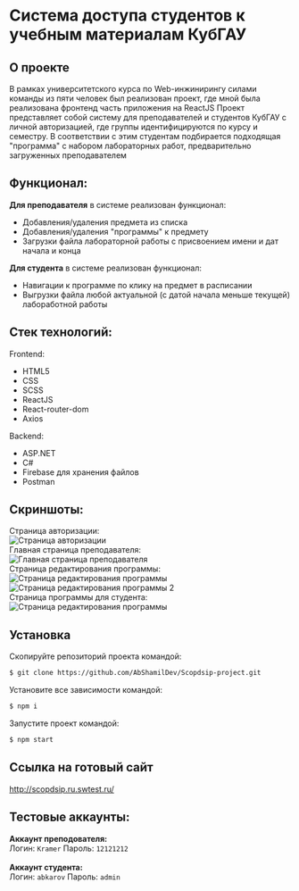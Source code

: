 # Система доступа студентов к учебным материалам КубГАУ
## О проекте
В рамках университетского курса по Web-инжинирингу силами команды из пяти человек был реализован проект, где мной была реализована фронтенд часть приложения на ReactJS
Проект представляет собой систему для преподавателей и студентов КубГАУ с личной авторизацией, где группы идентифицируются по курсу и семестру. В соответствии с этим студентам подбирается подходящая "программа" с набором лабораторных работ, предварительно загруженных преподавателем
## Функционал:
**Для преподавателя** в системе реализован функционал:
- Добавления/удаления предмета из списка
- Добавления/удаления "программы" к предмету
- Загрузки файла лабораторной работы с присвоением имени и дат начала и конца

**Для студента** в системе реализован функционал:
- Навигации к программе по клику на предмет в расписании
- Выгрузки файла любой актуальной (с датой начала меньше текущей) лабоработной работы  

## Стек технологий:
Frontend:
- HTML5
- CSS
- SCSS
- ReactJS
- React-router-dom
- Axios

Backend:
- ASP.NET
- C#
- Firebase для хранения файлов
- Postman

## Скриншоты:
Страница авторизации:
<br/>
![Страница авторизации](https://i.ibb.co/WPsjJMw/image.png 'Страница авторизации')
<br/>
Главная страница преподавателя:
<br/>
![Главная страница преподавателя](https://i.ibb.co/GT5Wp75/scopdsip-ru-swtest-ru-main.png 'Главная страница преподавателя')
<br/>
Страница редактирования программы:
<br/>
![Страница редактирования программы](https://i.ibb.co/s2vBFtf/programm-edit.png 'Страница редактирования программы')
<br/>
![Страница редактирования программы 2](https://i.ibb.co/WzwVjVZ/programm-edit2.png 'Страница редактирования программы 2')
<br/>
Страница программы для студента:
<br/>
![Страница редактирования программы](https://i.ibb.co/r01srCC/Scopdsip-ru-swtest-ru-main-subject.png 'Страница редактирования программы')
<br/>
## Установка
Скопируйте репозиторий проекта командой:
```sh
$ git clone https://github.com/AbShamilDev/Scopdsip-project.git
```
Установите все зависимости командой:
```sh
$ npm i 
```
Запустите проект командой:
```sh
$ npm start 
```
## Ссылка на готовый сайт
http://scopdsip.ru.swtest.ru/
## Тестовые аккаунты:
**Аккаунт преподователя:**
<br/>
Логин: ```Kramer``` Пароль: ```12121212```<br/>
<br/>
**Аккаунт студента:**
<br/>
Логин: ```abkarov``` Пароль: ```admin```
